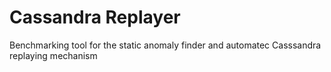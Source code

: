 # Cassandra Replayer
Benchmarking tool for the static anomaly finder and automatec Casssandra replaying mechanism 

